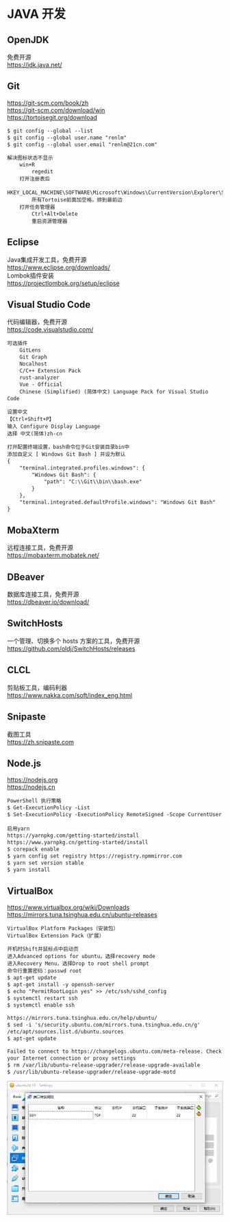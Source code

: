 # JAVA 开发

## OpenJDK
免费开源  
<a href="https://jdk.java.net/" target="_blank">https://<span></span>jdk.java.net/</a>  

## Git
<a href="https://git-scm.com/book/zh" target="_blank">https://<span></span>git-scm.com/book/zh</a>  
<a href="https://git-scm.com/download/win" target="_blank">https://<span></span>git-scm.com/download/win</a>  
<a href="https://tortoisegit.org/download" target="_blank">https://<span></span>tortoisegit.org/download</a>  

```
$ git config --global --list
$ git config --global user.name "renlm"
$ git config --global user.email "renlm@21cn.com"
```

```
解决图标状态不显示
    win+R  
        regedit
    打开注册表后
        HKEY_LOCAL_MACHINE\SOFTWARE\Microsoft\Windows\CurrentVersion\Explorer\ShellIconOverlayIdentifiers
        所有Tortoise前面加空格，排到最前边
    打开任务管理器
        Ctrl+Alt+Delete
        重启资源管理器
```

## Eclipse
Java集成开发工具，免费开源  
<a href="https://www.eclipse.org/downloads/" target="_blank">https://<span></span>www.eclipse.org/downloads/</a>  
Lombok插件安装  
<a href="https://projectlombok.org/setup/eclipse" target="_blank">https://<span></span>projectlombok.org/setup/eclipse</a>  

## Visual Studio Code
代码编辑器，免费开源  
<a href="https://code.visualstudio.com/" target="_blank">https://<span></span>code.visualstudio.com/</a>  

```
可选插件
	GitLens
    Git Graph
    Nocalhost
    C/C++ Extension Pack
    rust-analyzer
    Vue - Official
    Chinese (Simplified) (简体中文) Language Pack for Visual Studio Code
```

```
设置中文
【Ctrl+Shift+P】
输入 Configure Display Language
选择 中文(简体)zh-cn
```

```
打开配置终端设置，bash命令位于Git安装目录bin中
添加自定义 [ Windows Git Bash ] 并设为默认
{
    "terminal.integrated.profiles.windows": {
        "Windows Git Bash": {
            "path": "C:\\Git\\bin\\bash.exe"
        }
    },
    "terminal.integrated.defaultProfile.windows": "Windows Git Bash"
}
```

## MobaXterm
远程连接工具，免费开源  
<a href="https://mobaxterm.mobatek.net/" target="_blank">https://<span></span>mobaxterm.mobatek.net/</a>  

## DBeaver
数据库连接工具，免费开源  
<a href="https://dbeaver.io/download/" target="_blank">https://<span></span>dbeaver.io/download/</a>  

## SwitchHosts
一个管理、切换多个 hosts 方案的工具，免费开源  
<a href="https://github.com/oldj/SwitchHosts/releases" target="_blank">https://<span></span>github.com/oldj/SwitchHosts/releases</a>  

## CLCL
剪贴板工具，编码利器  
<a href="https://www.nakka.com/soft/index_eng.html" target="_blank">https://<span></span>www.nakka.com/soft/index_eng.html</a>  

## Snipaste  
截图工具  
<a href="https://zh.snipaste.com" target="_blank">https://<span></span>zh.snipaste.com</a>  

## Node.js
<a href="https://nodejs.org" target="_blank">https://<span></span>nodejs.org</a>  
<a href="https://nodejs.cn" target="_blank">https://<span></span>nodejs.cn</a>  

```
PowerShell 执行策略
$ Get-ExecutionPolicy -List
$ Set-ExecutionPolicy -ExecutionPolicy RemoteSigned -Scope CurrentUser

启用yarn 
https://yarnpkg.com/getting-started/install
https://www.yarnpkg.cn/getting-started/install
$ corepack enable
$ yarn config set registry https://registry.npmmirror.com
$ yarn set version stable
$ yarn install
```

## VirtualBox
<a href="https://www.virtualbox.org/wiki/Downloads" target="_blank">https://<span></span>www.virtualbox.org/wiki/Downloads</a>  
<a href="https://mirrors.tuna.tsinghua.edu.cn/ubuntu-releases" target="_blank">https://<span></span>mirrors.tuna.tsinghua.edu.cn/ubuntu-releases</a>  

```
VirtualBox Platform Packages（安装包）
VirtualBox Extension Pack（扩展）
```

	开机时Shift并鼠标点中启动页
	进入Advanced options for ubuntu，选择recovery mode
	进入Recovery Menu，选择Drop to root shell prompt
	命令行重置密码：passwd root
	$ apt-get update
	$ apt-get install -y openssh-server
	$ echo "PermitRootLogin yes" >> /etc/ssh/sshd_config
	$ systemctl restart ssh
	$ systemctl enable ssh

```
https://mirrors.tuna.tsinghua.edu.cn/help/ubuntu/
$ sed -i 's/security.ubuntu.com/mirrors.tuna.tsinghua.edu.cn/g' /etc/apt/sources.list.d/ubuntu.sources
$ apt-get update
```

```
Failed to connect to https://changelogs.ubuntu.com/meta-release. Check your Internet connection or proxy settings
$ rm /var/lib/ubuntu-release-upgrader/release-upgrade-available
$ /usr/lib/ubuntu-release-upgrader/release-upgrade-motd
```

![端口转发](../imgs/VirtualBox/PortForward.png "端口转发")
